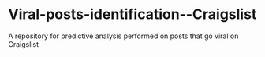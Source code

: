 # Viral-posts-identification--Craigslist
A repository for predictive analysis performed on posts that go viral on Craigslist
